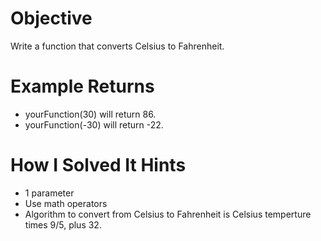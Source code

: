 # Objective

Write a function that converts Celsius to Fahrenheit.

# Example Returns

- yourFunction(30) will return 86.
- yourFunction(-30) will return -22.

# How I Solved It Hints

- 1 parameter
- Use math operators
- Algorithm to convert from Celsius to Fahrenheit is Celsius temperture times 9/5, plus 32.
